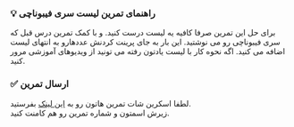 ### 💡 راهنمای تمرین لیست سری فیبوناچی

برای حل این تمرین صرفا کافیه یه لیست درست کنید. و با کمک تمرین درس قبل که سری فیبوناچی رو می نوشتید. این بار به جای پرینت کردنش عددهارو به انتهای لیست اضافه می کنید. اگه نحوه کار با لیست یادتون رفته می تونید از ویدیوهای آموزشی مرور کنید.

### ✅ ارسال تمرین

لطفا اسکرین شات تمرین هاتون رو به [این لینک](https://github.com/hayyaun/kids/discussions/4) بفرستید.  
زیرش اسمتون و شماره تمرین رو هم کامنت کنید.
